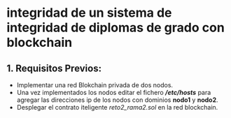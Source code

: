 # integridad de un sistema de integridad de diplomas de grado con blockchain

## 1. Requisitos Previos:

* Implementar una red Blokchain privada de dos nodos.
* Una vez implementados los nodos editar el fichero ***/etc/hosts*** para agregar las direcciones ip de los nodos con dominios 
**nodo1** y **nodo2**.
* Desplegar el contrato iteligente *reto2_rama2.sol* en la red blockchain.





